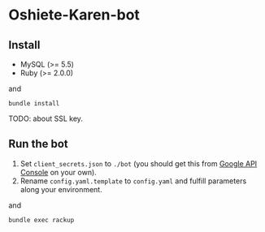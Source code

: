 # Oshiete-Karen-bot

## Install

* MySQL (>= 5.5)
* Ruby (>= 2.0.0)

and

```
bundle install
```

TODO: about SSL key.

## Run the bot

1. Set `client_secrets.json` to `./bot` (you should get this from [Google API Console]( https://www.google.co.jp/url?sa=t&rct=j&q=&esrc=s&source=web&cd=2&cad=rja&uact=8&ved=0ahUKEwjd2cvZs8HQAhXDm5QKHTFlDmkQFggiMAE&url=https%3A%2F%2Fconsole.developers.google.com%2F&usg=AFQjCNF0eH059mv86nMIlRmfsf42kde-wA&sig2=bzePGZK81Fq22TJ4EFOMHw) on your own).
2. Rename `config.yaml.template` to `config.yaml` and fulfill parameters along your environment.

and

```
bundle exec rackup
```
